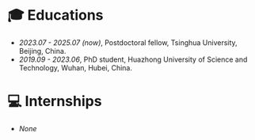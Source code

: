 
# 🎓 Educations
- *2023.07 - 2025.07 (now)*, Postdoctoral fellow, Tsinghua University, Beijing, China. 
- *2019.09 - 2023.06*, PhD student, Huazhong University of Science and Technology, Wuhan, Hubei, China. 

# 💻 Internships
- *None*
